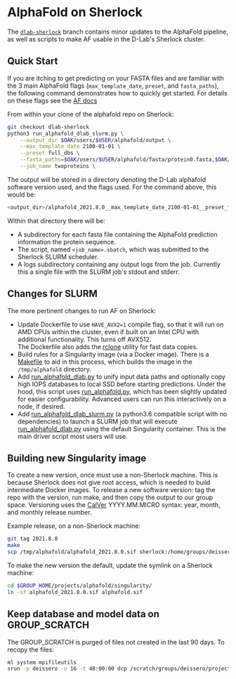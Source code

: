 # AlphaFold on Sherlock

The [`dlab-sherlock`](https://github.com/deisseroth-lab/alphafold/tree/dlab-sherlock) branch contains minor updates to the AlphaFold pipeline, as well as scripts to make AF usable in the D-Lab's Sherlock cluster.

## Quick Start

If you are itching to get predicting on your FASTA files and are familiar with the
3 main AlphaFold flags (`max_template_date`, `preset`, and `fasta_paths`), the following
command demonstrates how to quickly get started.  For details on these flags see the
[AF docs](https://github.com/deepmind/alphafold/blob/main/README.md#running-alphafold)  

From within your clone of the alphafold repo on Sherlock:

```sh
git checkout dlab-sherlock
python3 run_alphafold_dlab_slurm.py \
    --output_dir $OAK/users/$USER/alphafold/output \
    --max_template_date 2100-01-01 \
    --preset full_dbs \
    --fasta_paths=$OAK/users/$USER/alphafold/fasta/protein0.fasta,$OAK/users/$USER/alphafold/fasta/protein1.fasta \
    --job_name twoproteins \
```

The output will be stored in a directory denoting the D-Lab alphafold software version used, and the
flags used.  For the command above, this would be:

```sh
<output_dir>/alphafold_2021.8.0__max_template_date_2100-01-01__preset_full_dbs/twoproteins
```

Within that directory there will be:

- A subdirectory for each fasta file containing the AlphaFold prediction information the protein sequence.
- The script, named `<job_name>.sbatch`, which was submitted to the Sherlock SLURM scheduler.
- A logs subdirectory containing any output logs from the job.  Currently this a single file with the 
  SLURM job's stdout and stderr.

## Changes for SLURM

The more pertinent changes to run AF on Sherlock:

- Update Dockerfile to use `HAVE_AVX2=1` compile flag, so that it will run on AMD CPUs within the cluster,
  even if built on an Intel CPU with additional functionality.  This turns off AVX512.  
  The Dockerfile also adds the [rclone](https://rclone.org/) utility for fast data copies.
- Build rules for a Singularity image (via a Docker image).  There is a [Makefile](Makefile) to aid in this process,
  which builds the image in the `/tmp/alphafold` directory.
- Add [run_alphafold_dlab.py](run_alphafold_dlab.py) to unify input data paths and
  optionally copy high IOPS databases to local SSD before starting predictions.  Under the hood, this script
  uses [run_alphafold.py](run_alphafold.py), which has been slightly updated for easier configurability.
  Advanced users can run this interactively on a node, if desired.
- Add [run_alphafold_dlab_slurm.py](run_alphafold_dlab_slurm.py) (a python3.6 compatible script with no
  dependencies) to launch a SLURM job that will execute [run_alphafold_dlab.py](run_alphafold_dlab.py) 
  using the default Singularity container.  This is the main driver script most users will use.

## Building new Singularity image

To create a new version, once must use a non-Sherlock machine.   This is because Sherlock does not give root
access, which is needed to build intermediate Docker images.  To release a new software version: tag the 
repo with the version, run make, and then copy the output to our group space.  Versioning uses the
[CalVer](https://calver.org/) YYYY.MM.MICRO syntax: year, month, and monthly release number.  

Example release, on a non-Sherlock machine:

```sh
git tag 2021.8.0
make
scp /tmp/alphafold/alphafold_2021.8.0.sif sherlock:/home/groups/deissero/projects/alphafold/singularity
```

To make the new version the default, update the symlink on a Sherlock machine:

```sh
cd $GROUP_HOME/projects/alphafold/singularity/
ln -sf alphafold_2021.8.0.sif alphafold.sif
```

## Keep database and model data on GROUP_SCRATCH

The GROUP_SCRATCH is purged of files not created in the last 90 days.  To recopy the files:

```sh
ml system mpifileutils
srun -p deissero -n 16 -t 48:00:00 dcp /scratch/groups/deissero/projects/alphafold /oak/stanford/groups/deissero/projects/
```

